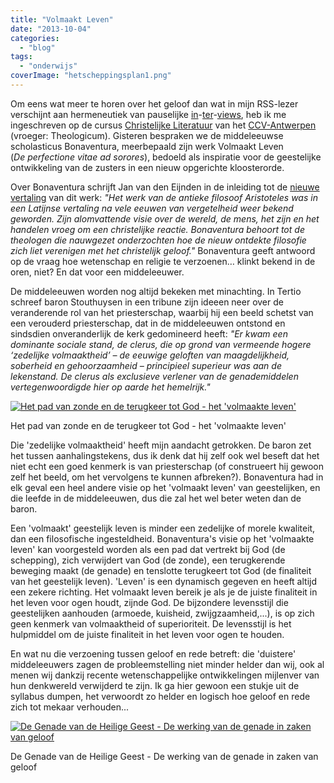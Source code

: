 ```yaml
---
title: "Volmaakt Leven"
date: "2013-10-04"
categories: 
  - "blog"
tags: 
  - "onderwijs"
coverImage: "hetscheppingsplan1.png"
---
```


Om eens wat meer te horen over het geloof dan wat in mijn RSS-lezer verschijnt aan hermeneutiek van pauselijke [in](http://www.aleteia.org/en/religion/article/i-was-having-dinner-with-the-pope-when-worried-pro-lifers-started-contacting-me-about-his-interview-5076750128119808)\-[ter](http://www.catholicculture.org/commentary/otn.cfm?id=997)\-[views](http://roomskatholiek.wordpress.com/2013/09/23/paus-franciscus-opzienbarende-interview/), heb ik me ingeschreven op de cursus [Christelijke Literatuur](http://www.ccv.be/antwerpen/vorming/id/9667/?backto=vorming%7Cantwerpen) van het [CCV-Antwerpen](http://www.ccv.be/antwerpen/vorming/id/8180/?backto=vorming%7Cantwerpen) (vroeger: Theologicum). Gisteren bespraken we de middeleeuwse scholasticus Bonaventura, meerbepaald zijn werk Volmaakt Leven (_De perfectione vitae ad sorores_), bedoeld als inspiratie voor de geestelijke ontwikkeling van de zusters in een nieuw opgerichte kloosterorde.

Over Bonaventura schrijft Jan van den Eijnden in de inleiding tot de [nieuwe vertaling](http://www.damon.nl/book/bonaventura-volmaakt-leven) van dit werk: _"Het werk van de antieke filosoof Aristoteles was in een Latijnse vertaling na vele eeuwen van vergetelheid weer bekend geworden. Zijn alomvattende visie over de wereld, de mens, het zijn en het handelen vroeg om een christelijke reactie. Bonaventura behoort tot de theologen die nauwgezet onderzochten hoe de nieuw ontdekte filosofie zich liet verenigen met het christelijk geloof."_ Bonaventura geeft antwoord op de vraag hoe wetenschap en religie te verzoenen… klinkt bekend in de oren, niet? En dat voor een middeleeuwer.

De middeleeuwen worden nog altijd bekeken met minachting. In Tertio schreef baron Stouthuysen in een tribune zijn ideeen neer over de veranderende rol van het priesterschap, waarbij hij een beeld schetst van een verouderd priesterschap, dat in de middeleeuwen ontstond en sindsdien onveranderlijk de kerk gedomineerd heeft: _"Er kwam een dominante sociale stand, de clerus, die op grond van vermeende hogere ‘zedelijke volmaaktheid’ – de eeuwige geloften van maagdelijkheid, soberheid en gehoorzaamheid – principieel superieur was aan de lekenstand. De clerus als exclusieve verlener van de genademiddelen vertegenwoordigde hier op aarde het hemelrijk."_

[![Het pad van zonde en de terugkeer tot God - het 'volmaakte leven'](/wp-content/uploads/2014/12/hetscheppingsplan1.png?w=224)](/page/gods-scheppingsplan/)

Het pad van zonde en de terugkeer tot God - het 'volmaakte leven'

Die 'zedelijke volmaaktheid' heeft mijn aandacht getrokken. De baron zet het tussen aanhalingstekens, dus ik denk dat hij zelf ook wel beseft dat het niet echt een goed kenmerk is van priesterschap (of construeert hij gewoon zelf het beeld, om het vervolgens te kunnen afbreken?). Bonaventura had in elk geval een heel andere visie op het 'volmaakt leven' van geestelijken, en die leefde in de middeleeuwen, dus die zal het wel beter weten dan de baron.

Een 'volmaakt' geestelijk leven is minder een zedelijke of morele kwaliteit, dan een filosofische ingesteldheid. Bonaventura's visie op het 'volmaakte leven' kan voorgesteld worden als een pad dat vertrekt bij God (de schepping), zich verwijdert van God (de zonde), een terugkerende beweging maakt (de genade) en tenslotte terugkeert tot God (de finaliteit van het geestelijk leven). 'Leven' is een dynamisch gegeven en heeft altijd een zekere richting. Het volmaakt leven bereik je als je de juiste finaliteit in het leven voor ogen houdt, zijnde God. De bijzondere levensstijl die geestelijken aanhouden (armoede, kuisheid, zwijgzaamheid,...), is op zich geen kenmerk van volmaaktheid of superioriteit. De levensstijl is het hulpmiddel om de juiste finaliteit in het leven voor ogen te houden.

En wat nu die verzoening tussen geloof en rede betreft: die 'duistere' middeleeuwers zagen de probleemstelling niet minder helder dan wij, ook al menen wij dankzij recente wetenschappelijke ontwikkelingen mijlenver van hun denkwereld verwijderd te zijn. Ik ga hier gewoon een stukje uit de syllabus dumpen, het verwoordt zo helder en logisch hoe geloof en rede zich tot mekaar verhouden...

[![De Genade van de Heilige Geest - De werking van de genade in zaken van geloof](/wp-content/uploads/2014/12/50ca3rkyb4324vfdy8dyn9ud.jpg?w=450)](/wp-content/uploads/2014/12/50ca3rkyb4324vfdy8dyn9ud.jpg)

De Genade van de Heilige Geest - De werking van de genade in zaken van geloof
